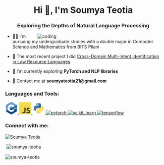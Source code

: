 <h1 align="center">Hi 👋, I'm Soumya Teotia</h1>
<h3 align="center">Exploring the Depths of Natural Language Processing</h3>

<img align="right" alt="coding" width="400" src="https://mir-s3-cdn-cf.behance.net/project_modules/disp/601014116770475.6068beff4640a.gif">

- 👩‍🎓 I'm pursuing my undergraduate studies with a double major in Computer Science and Mathematics from BITS Pilani

- 🔭 The most recent project I did [Cross-Domain Multi-Intent Identification in Low Resource Languages](https://github.com/SoumyaTeotia/Cross-Domain-Multi-Intent-Identification-in-Low-Resource-Languages?tab=readme-ov-file)
  
- 🌱 I’m currently exploring **PyTorch and NLP libraries**

- 📧 Contact me at **soumyateotia21@gmail.com**

<h3 align="left">Languages and Tools:</h3>
<p align="left"> <a href="https://www.w3schools.com/cpp/" target="_blank" rel="noreferrer"> <img src="https://raw.githubusercontent.com/devicons/devicon/master/icons/cplusplus/cplusplus-original.svg" alt="cplusplus" width="40" height="40"/> </a> <a href="https://developer.mozilla.org/en-US/docs/Web/JavaScript" target="_blank" rel="noreferrer"> <img src="https://raw.githubusercontent.com/devicons/devicon/master/icons/javascript/javascript-original.svg" alt="javascript" width="40" height="40"/> </a> <a href="https://www.python.org" target="_blank" rel="noreferrer"> <img src="https://raw.githubusercontent.com/devicons/devicon/master/icons/python/python-original.svg" alt="python" width="40" height="40"/> </a> <a href="https://pytorch.org/" target="_blank" rel="noreferrer"> <img src="https://www.vectorlogo.zone/logos/pytorch/pytorch-icon.svg" alt="pytorch" width="40" height="40"/> </a> <a href="https://scikit-learn.org/" target="_blank" rel="noreferrer"> <img src="https://upload.wikimedia.org/wikipedia/commons/0/05/Scikit_learn_logo_small.svg" alt="scikit_learn" width="40" height="40"/> </a> <a href="https://www.tensorflow.org" target="_blank" rel="noreferrer"> <img src="https://www.vectorlogo.zone/logos/tensorflow/tensorflow-icon.svg" alt="tensorflow" width="40" height="40"/> </a> </p>

<h3 align="left">Connect with me:</h3>
<p align="left">
<a href="https://www.linkedin.com/in/soumya-teotia-3083091bb/" target="blank"><img align="center" src="https://raw.githubusercontent.com/rahuldkjain/github-profile-readme-generator/master/src/images/icons/Social/linked-in-alt.svg" alt="Soumya Teotia" height="30" width="40" /></a>
</p>

<p>&nbsp;<img align="center" src="https://github-readme-stats.vercel.app/api?username=SoumyaTeotia&show_icons=true&locale=en" alt="soumya-teotia" /></p>

<p><img align="center" src="https://github-readme-streak-stats.herokuapp.com/?user=SoumyaTeotia&" alt="soumya-teotia" /></p>
